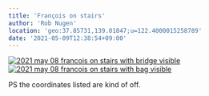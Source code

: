 ```yaml
---
title: 'François on stairs'
author: 'Rob Nugen'
location: 'geo:37.85731,139.01847;u=122.4000015258789'
date: '2021-05-09T12:38:54+09:00'
---
```


[![2021 may 08 francois on stairs with bridge visible](//b.robnugen.com/quests/walk-to-niigata/2021/en_route/day-24/thumbs/2021_may_08_francois_on_stairs_with_bridge_visible.jpeg)](//b.robnugen.com/quests/walk-to-niigata/2021/en_route/day-24/2021_may_08_francois_on_stairs_with_bridge_visible.jpeg)
[![2021 may 08 francois on stairs with bag visible](//b.robnugen.com/quests/walk-to-niigata/2021/en_route/day-24/thumbs/2021_may_08_francois_on_stairs_with_bag_visible.jpeg)](//b.robnugen.com/quests/walk-to-niigata/2021/en_route/day-24/2021_may_08_francois_on_stairs_with_bag_visible.jpeg)          

PS the coordinates listed are kind of off.
